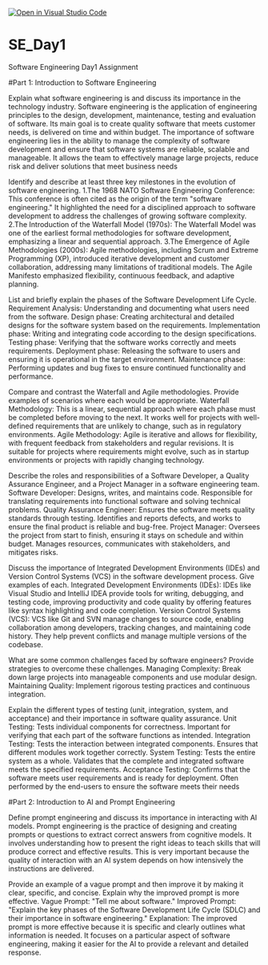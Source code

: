 [![Open in Visual Studio Code](https://classroom.github.com/assets/open-in-vscode-2e0aaae1b6195c2367325f4f02e2d04e9abb55f0b24a779b69b11b9e10269abc.svg)](https://classroom.github.com/online_ide?assignment_repo_id=15614163&assignment_repo_type=AssignmentRepo)
# SE_Day1
Software Engineering Day1 Assignment

#Part 1: Introduction to Software Engineering

Explain what software engineering is and discuss its importance in the technology industry.
Software engineering is the application of engineering principles to the design, development, maintenance, testing and evaluation of software. Its main goal is to create quality software that meets customer needs, is delivered on time and within budget. The importance of software engineering lies in the ability to manage the complexity of software development and ensure that software systems are reliable, scalable and manageable. It allows the team to effectively manage large projects, reduce risk and deliver solutions that meet business needs

Identify and describe at least three key milestones in the evolution of software engineering.
1.The 1968 NATO Software Engineering Conference: This conference is often cited as the origin of the term "software engineering." It highlighted the need for a disciplined approach to software development to address the challenges of growing software complexity.
2.The Introduction of the Waterfall Model (1970s): The Waterfall Model was one of the earliest formal methodologies for software development, emphasizing a linear and sequential approach. 
3.The Emergence of Agile Methodologies (2000s): Agile methodologies, including Scrum and Extreme Programming (XP), introduced iterative development and customer collaboration, addressing many limitations of traditional models. The Agile Manifesto emphasized flexibility, continuous feedback, and adaptive planning.

List and briefly explain the phases of the Software Development Life Cycle.
Requirement Analysis: Understanding and documenting what users need from the software.
Design phase: Creating architectural and detailed designs for the software system based on the requirements.
Implementation phase: Writing and integrating code according to the design specifications.
Testing phase: Verifying that the software works correctly and meets requirements.
Deployment phase: Releasing the software to users and ensuring it is operational in the target environment.
Maintenance phase: Performing updates and bug fixes to ensure continued functionality and performance.

Compare and contrast the Waterfall and Agile methodologies. Provide examples of scenarios where each would be appropriate.
Waterfall Methodology: This is a linear, sequential approach where each phase must be completed before moving to the next. It works well for projects with well-defined requirements that are unlikely to change, such as in regulatory environments.
Agile Methodology: Agile is iterative and allows for flexibility, with frequent feedback from stakeholders and regular revisions. It is suitable for projects where requirements might evolve, such as in startup environments or projects with rapidly changing technology.

Describe the roles and responsibilities of a Software Developer, a Quality Assurance Engineer, and a Project Manager in a software engineering team.
Software Developer: Designs, writes, and maintains code. Responsible for translating requirements into functional software and solving technical problems.
Quality Assurance Engineer: Ensures the software meets quality standards through testing. Identifies and reports defects, and works to ensure the final product is reliable and bug-free.
Project Manager: Oversees the project from start to finish, ensuring it stays on schedule and within budget. Manages resources, communicates with stakeholders, and mitigates risks.

Discuss the importance of Integrated Development Environments (IDEs) and Version Control Systems (VCS) in the software development process. Give examples of each.
Integrated Development Environments (IDEs): IDEs like Visual Studio and IntelliJ IDEA provide tools for writing, debugging, and testing code, improving productivity and code quality by offering features like syntax highlighting and code completion.
Version Control Systems (VCS): VCS like Git and SVN manage changes to source code, enabling collaboration among developers, tracking changes, and maintaining code history. They help prevent conflicts and manage multiple versions of the codebase.

What are some common challenges faced by software engineers? Provide strategies to overcome these challenges.
Managing Complexity: Break down large projects into manageable components and use modular design.
Maintaining Quality: Implement rigorous testing practices and continuous integration.

Explain the different types of testing (unit, integration, system, and acceptance) and their importance in software quality assurance.
Unit Testing: Tests individual components for correctness. Important for verifying that each part of the software functions as intended.
Integration Testing: Tests the interaction between integrated components. Ensures that different modules work together correctly.
System Testing: Tests the entire system as a whole. Validates that the complete and integrated software meets the specified requirements.
Acceptance Testing: Confirms that the software meets user requirements and is ready for deployment. Often performed by the end-users to ensure the software meets their needs

#Part 2: Introduction to AI and Prompt Engineering


Define prompt engineering and discuss its importance in interacting with AI models.
Prompt engineering is the practice of designing and creating prompts or questions to extract correct answers from cognitive models. It involves understanding how to present the right ideas to teach skills that will produce correct and effective results. This is very important because the quality of interaction with an AI system depends on how intensively the instructions are delivered.

Provide an example of a vague prompt and then improve it by making it clear, specific, and concise. Explain why the improved prompt is more effective.
Vague Prompt: "Tell me about software."
Improved Prompt: "Explain the key phases of the Software Development Life Cycle (SDLC) and their importance in software engineering."
Explanation: The improved prompt is more effective because it is specific and clearly outlines what information is needed. It focuses on a particular aspect of software engineering, making it easier for the AI to provide a relevant and detailed response.
